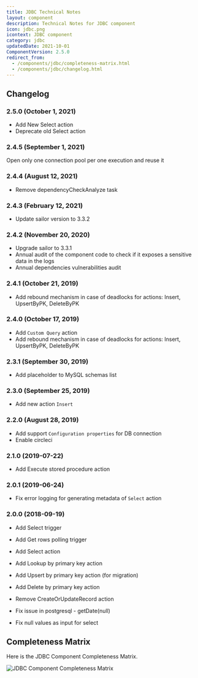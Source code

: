 ```yaml
---
title: JDBC Technical Notes
layout: component
description: Technical Notes for JDBC component
icon: jdbc.png
icontext: JDBC component
category: jdbc
updatedDate: 2021-10-01
ComponentVersion: 2.5.0
redirect_from:
  - /components/jdbc/completeness-matrix.html
  - /components/jdbc/changelog.html
---
```


## Changelog

### 2.5.0 (October 1, 2021)

* Add New Select action
* Deprecate old Select action

### 2.4.5 (September 1, 2021)

Open only one connection pool per one execution and reuse it

### 2.4.4 (August 12, 2021)

* Remove dependencyCheckAnalyze task

### 2.4.3 (February 12, 2021)

* Update sailor version to 3.3.2

### 2.4.2 (November 20, 2020)

* Upgrade sailor to 3.3.1
* Annual audit of the component code to check if it exposes a sensitive data in the logs
* Annual dependencies vulnerabilities audit

### 2.4.1 (October 21, 2019)

* Add rebound mechanism in case of deadlocks for actions: Insert, UpsertByPK, DeleteByPK

### 2.4.0 (October 17, 2019)

* Add `Custom Query` action
* Add rebound mechanism in case of deadlocks for actions: Insert, UpsertByPK, DeleteByPK

### 2.3.1 (September 30, 2019)

* Add placeholder to MySQL schemas list

### 2.3.0 (September 25, 2019)

* Add new action `Insert`

### 2.2.0 (August 28, 2019)

 * Add support `Configuration properties` for DB connection
 * Enable circleci

### 2.1.0 (2019-07-22)

* Add Execute stored procedure action

### 2.0.1 (2019-06-24)

* Fix error logging for generating metadata of `Select` action

### 2.0.0 (2018-09-19)

* Add Select trigger
* Add Get rows polling trigger

* Add Select action
* Add Lookup by primary key action
* Add Upsert by primary key action (for migration)
* Add Delete by primary key action

* Remove CreateOrUpdateRecord action

* Fix issue in postgresql - getDate(null)
* Fix null values as input for select

## Completeness Matrix

Here is the JDBC Component Completeness Matrix.

![JDBC Component Completeness Matrix](https://user-images.githubusercontent.com/22715422/67289390-38dad900-f4e7-11e9-9a45-1c7775c9c7d5.png)

